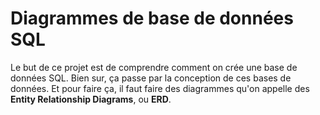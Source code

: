 # Diagrammes de base de données SQL

Le but de ce projet est de comprendre comment on crée une base de données SQL.
Bien sur, ça passe par la conception de ces bases de données. Et pour faire ça, 
il faut faire des diagrammes qu'on appelle des **Entity Relationship Diagrams**, 
ou **ERD**.
